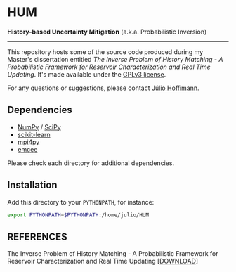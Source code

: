 HUM
===

__History-based Uncertainty Mitigation__ (a.k.a. Probabilistic Inversion)

-------------------------------------------------------------------------

This repository hosts some of the source code produced during my Master's
dissertation entitled
*The Inverse Problem of History Matching - A Probabilistic Framework for
Reservoir Characterization and Real Time Updating*.
It's made available under the [GPLv3 license](LICENSE).

For any questions or suggestions, please contact [Júlio Hoffimann](mailto:julio.hoffimann@ufpe.br).

Dependencies
------------

* [NumPy](http://www.numpy.org) / [SciPy](http://scipy.org)
* [scikit-learn](http://scikit-learn.org)
* [mpi4py](http://mpi4py.scipy.org)
* [emcee](http://dan.iel.fm/emcee)

Please check each directory for additional dependencies.

Installation
------------

Add this directory to your `PYTHONPATH`, for instance:

```bash
export PYTHONPATH=$PYTHONPATH:/home/julio/HUM
```

REFERENCES
----------

The Inverse Problem of History Matching - A Probabilistic Framework for Reservoir Characterization and Real Time Updating [[DOWNLOAD](https://www.researchgate.net/publication/271507123_The_Inverse_Problem_of_History_Matching_-_A_Probabilistic_Framework_for_Reservoir_Characterization_and_Real_Time_Updating)]
